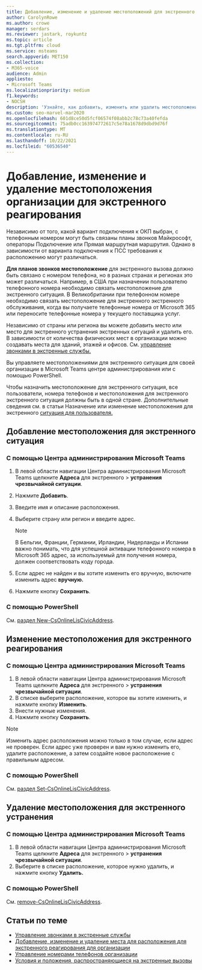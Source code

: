 ```yaml
---
title: Добавление, изменение и удаление местоположений для экстренного устранения
author: CarolynRowe
ms.author: crowe
manager: serdars
ms.reviewer: jastark, roykuntz
ms.topic: article
ms.tgt.pltfrm: cloud
ms.service: msteams
search.appverid: MET150
ms.collection:
- M365-voice
audience: Admin
appliesto:
- Microsoft Teams
ms.localizationpriority: medium
f1.keywords:
- NOCSH
description: 'Узнайте, как добавить, изменить или удалить местоположение для экстренного устранения экстренных ситуаций для организации в центре Microsoft Teams администрирования. '
ms.custom: seo-marvel-mar2020
ms.openlocfilehash: 601d8ce50d5fcf06574f08abb2c78c73a40fefda
ms.sourcegitcommit: 75adb0cc163974772617c5e78a1678d9dbd9d76f
ms.translationtype: MT
ms.contentlocale: ru-RU
ms.lasthandoff: 10/22/2021
ms.locfileid: "60536540"
---
```

# <a name="add-change-or-remove-an-emergency-location-for-your-organization"></a>Добавление, изменение и удаление местоположения организации для экстренного реагирования

Независимо от [](pstn-connectivity.md) того, какой вариант подключения к ОКП выбран, с телефонным номером могут быть связаны планы звонков Майкрософт, операторы Подключение или Прямая маршрутная маршрутия. Однако в зависимости от варианта подключения к ПСС требования к расположению могут различаться.

**Для планов звонков местоположение** для экстренного вызова должно быть связано с номером телефона, но в разных странах и регионах это может различаться. Например, в США при назначении пользователю телефонного номера необходимо связать местоположение для экстренного ситуация. В Великобритании при телефонном номере необходимо связать местоположение для экстренного экстренного обслуживания, когда вы получаете телефонные номера от Microsoft 365 или переносите телефонные номера у текущего поставщика услуг.

Независимо от страны или региона вы можете добавить место или место для экстренного устранения экстренных ситуаций и удалить его. В зависимости от количества физических мест в организации можно создавать места для зданий, этажей и офисов. См. [управление звонками в экстренные службы.](what-are-emergency-locations-addresses-and-call-routing.md)

Вы управляете местоположениями для экстренного ситуация для своей организации в Microsoft Teams центре администрирования или с помощью PowerShell.

Чтобы назначить местоположение для экстренного ситуация, все пользователи, номера телефонов и местоположения для экстренного экстренного ситуация должны быть в одной стране.  Дополнительные сведения см. в статьи Назначение или изменение местоположения для экстренного [ситуация для пользователя.](assign-change-emergency-location-user.md)
  
## <a name="add-an-emergency-location"></a>Добавление местоположения для экстренного ситуация

### <a name="using-the-microsoft-teams-admin-center"></a>С помощью Центра администрирования Microsoft Teams

1. В левой области навигации Центра администрирования Microsoft Teams щелкните **Адреса** для экстренного  >  **устранения чрезвычайной ситуации**.
2. Нажмите **Добавить**.
3. Введите имя и описание расположения.
4. Выберите страну или регион и введите адрес.

   > [!NOTE]
   > В Бельгии, Франции, Германии, Ирландии, Нидерланды и Испании важно понимать, что для успешной активации телефонного номера в Microsoft 365 адрес, за используемый для получения номера, должен соответствовать коду города.

5. Если адрес не найден и вы хотите изменить его вручную, включите изменить адрес **вручную.**
6. Нажмите кнопку **Сохранить**.

### <a name="using-powershell"></a>С помощью PowerShell

См. [раздел New-CsOnlineLisCivicAddress](/powershell/module/skype/new-csonlineliscivicaddress).
    
## <a name="change-an-emergency-location"></a>Изменение местоположения для экстренного реагирования

### <a name="using-the-microsoft-teams-admin-center"></a>С помощью Центра администрирования Microsoft Teams

1. В левой области навигации Центра администрирования Microsoft Teams щелкните **Адреса** для экстренного  >  **устранения чрезвычайной ситуации**.
2. В списке выберите расположение, которое вы хотите изменить, и нажмите кнопку **Изменить**.
3. Внести нужные изменения.
4. Нажмите кнопку **Сохранить**.

> [!NOTE]
> Изменить адрес расположения можно только в том случае, если адрес не проверен. Если адрес уже проверен и вам нужно изменить его, удалите расположение, а затем создайте новое расположение с правильным адресом.

### <a name="using-powershell"></a>С помощью PowerShell

См. [раздел Set-CsOnlineLisCivicAddress](/powershell/module/skype/set-csonlineliscivicaddress).
    
## <a name="remove-an-emergency-location"></a>Удаление местоположения для экстренного устранения

### <a name="using-the-microsoft-teams-admin-center"></a>С помощью Центра администрирования Microsoft Teams

1. В левой области навигации Центра администрирования Microsoft Teams щелкните **Адреса** для экстренного  >  **устранения чрезвычайной ситуации**.
2. Выберите в списке расположение, которое нужно удалить, и нажмите кнопку **Удалить.**

### <a name="using-powershell"></a>С помощью PowerShell

См. [remove-CsOnlineLisCivicAddress](/powershell/module/skype/remove-csonlineliscivicaddress).

## <a name="related-topics"></a>Статьи по теме

- [Управление звонками в экстренные службы](what-are-emergency-locations-addresses-and-call-routing.md)
- [Добавление, изменение и удаление места для расположения для экстренного реагирования для организации](add-change-remove-emergency-place-organization.md)
- [Управление номерами телефонов организации](/microsoftteams/manage-phone-numbers-for-your-organization)
- [Условия и положения, распространяющиеся на экстренные вызовы](./emergency-calling-terms-and-conditions.md)